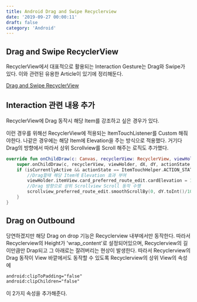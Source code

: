 ```yaml
---
title: Android Drag and Swipe Recyclerview
date: '2019-09-27 00:00:11'
draft: false
category: 'Android'
---
```


## Drag and Swipe RecyclerView

RecyclerView에서 대표적으로 활용되는 Interaction Gesture는 Drag와 Swipe가 있다. 이와 관련된 유용한 Article이 있기에 정리해둔다.

[Drag and Swipe RecyclerView](http://dudmy.net/android/2018/05/02/drag-and-swipe-recyclerview/)

## Interaction 관련 내용 추가

RecyclerView에 Drag 동작시 해당 Item를 강조하고 싶은 경우가 있다.

이런 경우를 위해선 RecyclerView에 적용되는 ItemTouchListener를 Custom 해줘야한다. 나같은 경우에는 해당 Item에 Elevation을 주는 방식으로 적용했다.
거기다 Drag의 방향에서 따라서 상위 Scrollview를 Scroll 해주는 로직도 추가했다.

```kotlin
override fun onChildDraw(c: Canvas, recyclerView: RecyclerView, viewHolder: RecyclerView.ViewHolder, dX: Float, dY: Float, actionState: Int, isCurrentlyActive: Boolean) {
    super.onChildDraw(c, recyclerView, viewHolder, dX, dY, actionState, isCurrentlyActive)
    if (isCurrentlyActive && actionState == ItemTouchHelper.ACTION_STATE_DRAG) {
        //Drag할때 해당 Item에 Elevation 효과 부여
        viewHolder.itemView.card_preferred_route_edit.cardElevation = 10 * density
        //Drag 방향으로 상위 Scrollview Scroll 동작 수행
        scrollview_preferred_route_edit.smoothScrollBy(0, dY.toInt()/10)
    }
}
```

## Drag on Outbound

당연하겠지만 해당 Drag on drop 기능은 Recyclerview 내부에서만 동작한다. 따라서 Recyclerview의 Height가 'wrap_content'로 설정되어있으며, Recyclerview의 길이만큼만 Drap되고 그 아래로는 잘려버리는 현상이 발생한다.
따라서 Recyclerview의 Drag 동작이 View 바깥에서도 동작할 수 있도록 Recyclerview의 상위 View의 속성에

```xml
android:clipToPadding="false"
android:clipChildren="false"
```

이 2가지 속성을 추가해준다.
